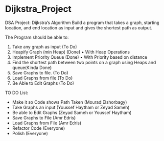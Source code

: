 # Dijkstra_Project
DSA Project: Dijkstra’s Algorithm
	Build a program that takes a graph, starting location, and end location as input and gives the shortest path as output.

The Program should be able to:
1)	Take any graph as input (To Do)
2)	Heapify Graph (min Heap) (Done)
•	With Heap Operations
3)	Implement Priority Queue (Done)
•	With Priority based on distance
4)	Find the shortest path between two points on a graph using Heaps and queue(Kinda Done)
5)	Save Graphs to file. (To Do)
6)	Load Graphs from file (To Do)
7)	Be Able to Edit Graphs (To Do)


TO DO List:
-	Make it so Code shows Path Taken (Mourad Elshorbagy)
-   Take Graphs an input (Youssef Haytham or Zeyad Sameh)
-   Be able to Edit Graphs (Zeyad Sameh or Youssef Haytham)
-   Save Graphs to File (Amr Edris)
-   Load Graphs from File (Amr Edris)
-   Refactor Code (Everyone)
-   Polish (Everyone)
